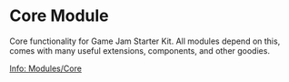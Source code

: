 # Core Module
Core functionality for Game Jam Starter Kit. All modules depend on this, comes with many useful extensions, components, and other goodies.

[Info: Modules/Core](https://aseward.gitlab.io/gamejamstarterkit/modules/Core.html) 